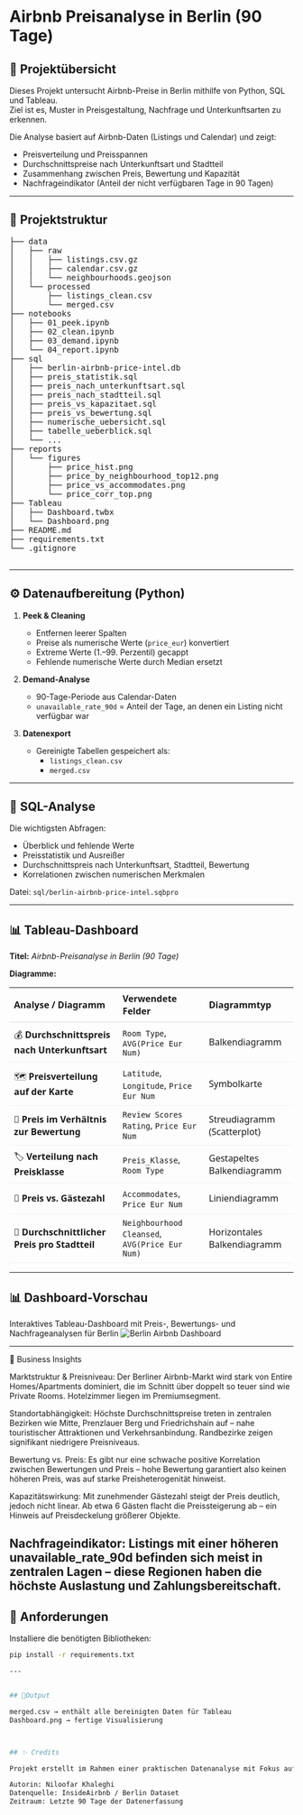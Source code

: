 # Airbnb Preisanalyse in Berlin (90 Tage)

## 🧭 Projektübersicht
Dieses Projekt untersucht Airbnb-Preise in Berlin mithilfe von Python, SQL und Tableau.  
Ziel ist es, Muster in Preisgestaltung, Nachfrage und Unterkunftsarten zu erkennen.

Die Analyse basiert auf Airbnb-Daten (Listings und Calendar) und zeigt:
- Preisverteilung und Preisspannen
- Durchschnittspreise nach Unterkunftsart und Stadtteil
- Zusammenhang zwischen Preis, Bewertung und Kapazität
- Nachfrageindikator (Anteil der nicht verfügbaren Tage in 90 Tagen)

---

## 📁 Projektstruktur
<pre>
├── data
│   ├── raw
│   │   ├── listings.csv.gz
│   │   ├── calendar.csv.gz
│   │   └── neighbourhoods.geojson
│   └── processed
│       ├── listings_clean.csv
│       └── merged.csv
├── notebooks
│   ├── 01_peek.ipynb
│   ├── 02_clean.ipynb
│   ├── 03_demand.ipynb
│   └── 04_report.ipynb
├── sql
│   ├── berlin-airbnb-price-intel.db
│   ├── preis_statistik.sql
│   ├── preis_nach_unterkunftsart.sql
│   ├── preis_nach_stadtteil.sql
│   ├── preis_vs_kapazitaet.sql
│   ├── preis_vs_bewertung.sql
│   ├── numerische_uebersicht.sql
│   ├── tabelle_ueberblick.sql
│   └── ...
├── reports
│   └── figures
│       ├── price_hist.png
│       ├── price_by_neighbourhood_top12.png
│       ├── price_vs_accommodates.png
│       └── price_corr_top.png
├── Tableau
│   ├── Dashboard.twbx
│   └── Dashboard.png
├── README.md
├── requirements.txt
└── .gitignore

</pre>

---

## ⚙️ Datenaufbereitung (Python)
1. **Peek & Cleaning**
   - Entfernen leerer Spalten
   - Preise als numerische Werte (`price_eur`) konvertiert
   - Extreme Werte (1.–99. Perzentil) gecappt
   - Fehlende numerische Werte durch Median ersetzt

2. **Demand-Analyse**
   - 90-Tage-Periode aus Calendar-Daten
   - `unavailable_rate_90d` = Anteil der Tage, an denen ein Listing nicht verfügbar war

3. **Datenexport**
   - Gereinigte Tabellen gespeichert als:
     - `listings_clean.csv`
     - `merged.csv`

---

## 🧮 SQL-Analyse
Die wichtigsten Abfragen:
- Überblick und fehlende Werte
- Preisstatistik und Ausreißer
- Durchschnittspreis nach Unterkunftsart, Stadtteil, Bewertung
- Korrelationen zwischen numerischen Merkmalen

Datei: `sql/berlin-airbnb-price-intel.sqbpro`

---

## 📊 Tableau-Dashboard
**Titel:** *Airbnb-Preisanalyse in Berlin (90 Tage)*

**Diagramme:**
<table style="width:100%; border-collapse:collapse; font-family:system-ui, -apple-system, Segoe UI, Roboto, Arial, sans-serif;">
  <thead>
    <tr>
      <th style="text-align:left; padding:8px; border-bottom:1px solid #ddd;">Analyse / Diagramm</th>
      <th style="text-align:left; padding:8px; border-bottom:1px solid #ddd;">Verwendete Felder</th>
      <th style="text-align:left; padding:8px; border-bottom:1px solid #ddd;">Diagrammtyp</th>
    </tr>
  </thead>
  <tbody>
    <tr>
      <td style="padding:8px; border-bottom:1px solid #f0f0f0;">💰 <strong>Durchschnittspreis nach Unterkunftsart</strong></td>
      <td style="padding:8px; border-bottom:1px solid #f0f0f0;"><code>Room Type</code>, <code>AVG(Price Eur Num)</code></td>
      <td style="padding:8px; border-bottom:1px solid #f0f0f0;">Balkendiagramm</td>
    </tr>
    <tr>
      <td style="padding:8px; border-bottom:1px solid #f0f0f0;">🗺️ <strong>Preisverteilung auf der Karte</strong></td>
      <td style="padding:8px; border-bottom:1px solid #f0f0f0;"><code>Latitude</code>, <code>Longitude</code>, <code>Price Eur Num</code></td>
      <td style="padding:8px; border-bottom:1px solid #f0f0f0;">Symbolkarte</td>
    </tr>
    <tr>
      <td style="padding:8px; border-bottom:1px solid #f0f0f0;">🌟 <strong>Preis im Verhältnis zur Bewertung</strong></td>
      <td style="padding:8px; border-bottom:1px solid #f0f0f0;"><code>Review Scores Rating</code>, <code>Price Eur Num</code></td>
      <td style="padding:8px; border-bottom:1px solid #f0f0f0;">Streudiagramm (Scatterplot)</td>
    </tr>
    <tr>
      <td style="padding:8px; border-bottom:1px solid #f0f0f0;">🏷️ <strong>Verteilung nach Preisklasse</strong></td>
      <td style="padding:8px; border-bottom:1px solid #f0f0f0;"><code>Preis_Klasse</code>, <code>Room Type</code></td>
      <td style="padding:8px; border-bottom:1px solid #f0f0f0;">Gestapeltes Balkendiagramm</td>
    </tr>
    <tr>
      <td style="padding:8px; border-bottom:1px solid #f0f0f0;">👥 <strong>Preis vs. Gästezahl</strong></td>
      <td style="padding:8px; border-bottom:1px solid #f0f0f0;"><code>Accommodates</code>, <code>Price Eur Num</code></td>
      <td style="padding:8px; border-bottom:1px solid #f0f0f0;">Liniendiagramm</td>
    </tr>
    <tr>
      <td style="padding:8px; border-bottom:1px solid #f0f0f0;">📍 <strong>Durchschnittlicher Preis pro Stadtteil</strong></td>
      <td style="padding:8px; border-bottom:1px solid #f0f0f0;"><code>Neighbourhood Cleansed</code>, <code>AVG(Price Eur Num)</code></td>
      <td style="padding:8px; border-bottom:1px solid #f0f0f0;">Horizontales Balkendiagramm</td>
    </tr>
  </tbody>
</table>



---


## 📊 Dashboard-Vorschau

Interaktives Tableau-Dashboard mit Preis-, Bewertungs- und Nachfrageanalysen für Berlin
![Berlin Airbnb Dashboard](Tableu/Dashboard.png)


---

💼 Business Insights

Marktstruktur & Preisniveau:
Der Berliner Airbnb-Markt wird stark von Entire Homes/Apartments dominiert, die im Schnitt über doppelt so teuer sind wie Private Rooms. Hotelzimmer liegen im Premiumsegment.

Standortabhängigkeit:
Höchste Durchschnittspreise treten in zentralen Bezirken wie Mitte, Prenzlauer Berg und Friedrichshain auf – nahe touristischer Attraktionen und Verkehrsanbindung.
Randbezirke zeigen signifikant niedrigere Preisniveaus.

Bewertung vs. Preis:
Es gibt nur eine schwache positive Korrelation zwischen Bewertungen und Preis – hohe Bewertung garantiert also keinen höheren Preis, was auf starke Preisheterogenität hinweist.

Kapazitätswirkung:
Mit zunehmender Gästezahl steigt der Preis deutlich, jedoch nicht linear. Ab etwa 6 Gästen flacht die Preissteigerung ab – ein Hinweis auf Preisdeckelung größerer Objekte.

Nachfrageindikator:
Listings mit einer höheren unavailable_rate_90d befinden sich meist in zentralen Lagen – diese Regionen haben die höchste Auslastung und Zahlungsbereitschaft.
---

## 🧰 Anforderungen
Installiere die benötigten Bibliotheken:

```bash
pip install -r requirements.txt

---


## 🧰Output

merged.csv → enthält alle bereinigten Daten für Tableau
Dashboard.png → fertige Visualisierung



## ✨ Credits

Projekt erstellt im Rahmen einer praktischen Datenanalyse mit Fokus auf Datenaufbereitung, SQL-Validierung und Dashboard-Erstellung in Tableau.

Autorin: Niloofar Khaleghi
Datenquelle: InsideAirbnb / Berlin Dataset
Zeitraum: Letzte 90 Tage der Datenerfassung